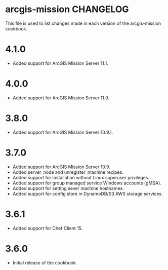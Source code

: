 # arcgis-mission CHANGELOG

This file is used to list changes made in each version of the arcgis-mission cookbook.

# 4.1.0

- Added support for ArcGIS Mission Server 11.1.

# 4.0.0

- Added support for ArcGIS Mission Server 11.0.

# 3.8.0

- Added support for ArcGIS Mission Server 10.9.1.

# 3.7.0

- Added support for ArcGIS Mission Server 10.9.
- Added server_node and unregister_machine recipes.
- Added support for installation without Linux superuser privileges.
- Added support for group managed service Windows accounts (gMSA).
- Added support for setting sever machine hostnames.
- Added support for config store in DynamoDB/S3 AWS storage services.

# 3.6.1

- Added support for Chef Client 15.

# 3.6.0

- Initial release of the cookbook.
